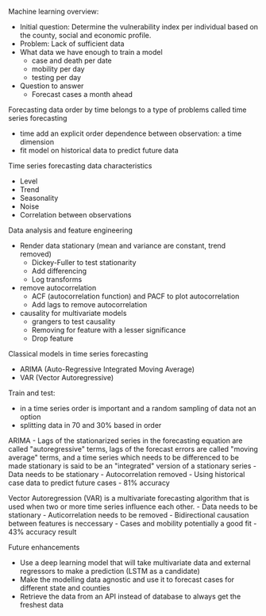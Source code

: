 Machine learning overview:
  - Initial question: Determine the vulnerability index per individual based on the county, social and economic profile.
  - Problem: Lack of sufficient data 
  - What data we have enough to train a model
    - case and death per date 
    - mobility per day
    - testing per day 
  - Question to answer
    - Forecast cases a month ahead

Forecasting data order by time belongs to a type of problems called time series forecasting
  - time add an explicit order dependence between observation: a time dimension
  - fit model on historical data to predict future data

Time series forecasting data characteristics
  - Level
  - Trend
  - Seasonality 
  - Noise
  - Correlation between observations

Data analysis and feature engineering
  - Render data stationary (mean and variance are constant, trend removed)
    - Dickey-Fuller to test stationarity
    - Add differencing 
    - Log transforms
  - remove autocorrelation
    - ACF (autocorrelation function) and PACF to plot autocorrelation
    - Add lags to remove autocorrelation
  - causality for multivariate models
    - grangers to test causality
    - Removing for feature with a lesser significance 
    - Drop feature

Classical models in time series forecasting
  - ARIMA (Auto-Regressive Integrated Moving Average)
  - VAR (Vector Autoregressive)

Train and test:
  - in a time series order is important and a random sampling of data not an option
  - splitting data in 70 and 30% based in order

ARIMA - Lags of the stationarized series in the forecasting equation are called "autoregressive" terms, lags of the forecast errors are called "moving average" terms, and a time series which needs to be differenced to be made stationary is said to be an "integrated" version of a stationary series
    - Data needs to be stationary 
    - Autocorrelation removed
    - Using historical case data to predict future cases
    - 81% accuracy

Vector Autoregression (VAR) is a multivariate forecasting algorithm that is used when two or more time series influence each other. 
    - Data needs to be stationary
    - Auticorrelation needs to be removed
    - Bidirectional causation between features is neccessary 
    - Cases and mobility potentially a good fit
    - 43% accuracy result

Future enhancements
  - Use a deep learning model that will take multivariate data and external regressors to make a prediction (LSTM as a candidate)
  - Make the modelling data agnostic and use it to forecast cases for different state and counties
  - Retrieve the data from an API instead of database to always get the freshest data 

